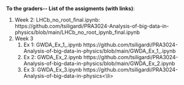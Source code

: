 <b> To the graders-- List of the assigments (with links)</b>:
<ol>
<li> Week 2: LHCb_no_root_final.ipynb: https://github.com/tsiligardi/PRA3024-Analysis-of-big-data-in-physics/blob/main/LHCb_no_root_ipynb_final.ipynb </li>
<li> Week 3
  <ol>
    <li>Ex 1: GWDA_Ex_1_.ipynb https://github.com/tsiligardi/PRA3024-Analysis-of-big-data-in-physics/blob/main/GWDA_Ex_1_.ipynb</li>
    <li>Ex 2: GWDA_Ex_2.ipynb https://github.com/tsiligardi/PRA3024-Analysis-of-big-data-in-physics/blob/main/GWDA_Ex_2.ipynb</li>
    <li>Ex 3: GWDA_Ex_3.ipynb https://github.com/tsiligardi/PRA3024-Analysis-of-big-data-in-physics<\li>
  </ol>
</li>
</ol>
